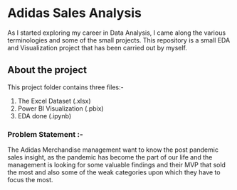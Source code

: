 # Adidas Sales Analysis

As I started exploring my career in Data Analysis, I came along the various terminologies and some of the small projects.
This repository is a small EDA and Visualization project that has been carried out by myself.

## About the project

This project folder contains three files:-
1. The Excel Dataset (.xlsx)
2. Power BI Visualization (.pbix)
3. EDA done (.ipynb)

### Problem Statement :-
The Adidas Merchandise management want to know the post pandemic sales insight, as the pandemic has become the part of our life and the management is looking for 
some valuable findings and their MVP that sold the most and also some of the weak categories upon which they have to focus the most. 
